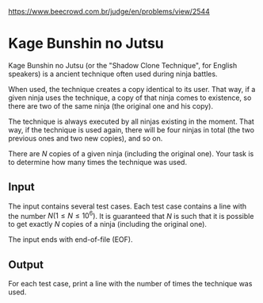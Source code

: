 https://www.beecrowd.com.br/judge/en/problems/view/2544

# Kage Bunshin no Jutsu

Kage Bunshin no Jutsu (or the "Shadow Clone Technique", for English speakers)
is a ancient technique often used during ninja battles.

When used, the technique creates a copy identical to its user. That way, if a
given ninja uses the technique, a copy of that ninja comes to existence, so
there are two of the same ninja (the original one and his copy).

The technique is always executed by all ninjas existing in the moment. That
way, if the technique is used again, there will be four ninjas in total (the
two previous ones and two new copies), and so on.

There are $N$ copies of a given ninja (including the original one). Your task
is to determine how many times the technique was used.

## Input

The input contains several test cases. Each test case contains a line with the
number $N (1 \leq N \leq 10^6)$. It is guaranteed that $N$ is such that it is
possible to get exactly $N$ copies of a ninja (including the original one).

The input ends with end-of-file (EOF).

## Output

For each test case, print a line with the number of times the technique was
used.
